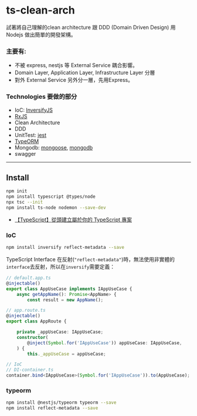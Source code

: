 ts-clean-arch
===

試著將自己理解的clean architecture 跟 DDD (Domain Driven Design) 用 Nodejs 做出簡單的開發架構。

### 主要有:
- 不被 express, nestjs 等 External Service 耦合影響。
- Domain Layer, Application Layer, Infrastructure Layer 分層
- 對外 External Service 另外分一層，先用Express。

### Technologies 要做的部分
- IoC: [InversifyJS](https://github.com/inversify/InversifyJS)
- [RxJS](https://rxjs.dev/)
- Clean Architecture
- DDD
- UnitTest: [jest](https://jestjs.io/)
- [TypeORM]()
- Mongodb: [mongoose](https://github.com/Automattic/mongoose), [mongodb](https://github.com/mongodb/node-mongodb-native)
- swagger

---

## Install



```sh
npm init
npm install typescript @types/node
npx tsc --init
npm install ts-node nodemon --save-dev
```

- [【TypeScript】從頭建立屬於你的 TypeScript 專案](https://nijialin.com/2020/09/19/how-to-build-typescript/)


### IoC

```sh
npm install inversify reflect-metadata --save
```

TypeScript Interface 在反射(`"reflect-metadata"`)時，無法使用非實體的`interface`去反射，所以在`inversify`需要定義：

```ts
// default.app.ts
@injectable()
export class AppUseCase implements IAppUseCase {
    async getAppName(): Promise<AppName> {
        const result = new AppName();

// app.route.ts
@injectable()
export class AppRoute {

    private _appUseCase: IAppUseCase;
    constructor(
        @inject(Symbol.for('IAppUseCase')) appUseCase: IAppUseCase,
    ) {
        this._appUseCase = appUseCase;

// IoC
// DI-container.ts
container.bind<IAppUseCase>(Symbol.for('IAppUseCase')).to(AppUseCase);

```

### typeorm

```sh
npm install @nestjs/typeorm typeorm --save
npm install reflect-metadata --save
```